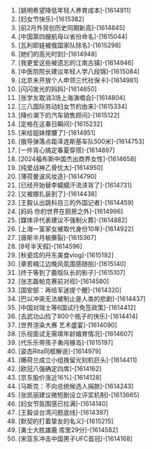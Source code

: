 
1. [姚明希望降低年轻人养育成本]-[1614911]
1. [妇女节快乐]-[1615382]
1. [前2月外贸创历史同期新高]-[1614845]
1. [中国第四艘航母以省份命名]-[1615044]
1. [瓦利耶娃被俄国家队除名]-[1615298]
1. [她们的高光时刻]-[1614948]
1. [我更爱这些被遗忘的江南古镇]-[1614946]
1. [中医院院长建议年轻人学八段锦]-[1615084]
1. [北京未开放个人申领三代社保卡]-[1614981]
1. [闪闪发光的妈妈]-[1614650]
1. [张学友取消3场上海演唱会]-[1614804]
1. [三八国际劳动妇女节的由来]-[1615334]
1. [降价潮下的汽车销售顾问]-[1615122]
1. [定格在这春日瞬间]-[1615232]
1. [来给姐妹撑腰了]-[1614951]
1. [俄导弹落点距泽连斯基车队500米]-[1614753]
1. [一件背心搞定春夏穿搭]-[1614897]
1. [2024福布斯中国杰出商界女性]-[1614658]
1. [纯爱战神乙骨忧太]-[1614950]
1. [薄荷曼波风妆造]-[1614790]
1. [已经开始替李蠕蠕汗流浃背了]-[1614731]
1. [又被娜扎装到了]-[1614438]
1. [王毅认出跳科目三的外国记者]-[1614459]
1. [妈妈 你的世界在厨房之外]-[1614996]
1. [媒体评代表建议不强制火葬]-[1614882]
1. [上海一富家女被取代身份10年]-[1614922]
1. [唐斯半月板撕裂]-[1615367]
1. [8号半天假]-[1614596]
1. [秋瓷炫的丹东美食vlog]-[1615192]
1. [章若楠江边晚风氛围感随拍]-[1615140]
1. [终于等到了鹿晗队长的影子]-[1615107]
1. [张志磊帕克赛前对视]-[1614580]
1. [国安部：再给军迷提个醒]-[1614320]
1. [巴以冲突无法被制止是人类的悲剧]-[1614437]
1. [中国对瑞士等6国试行免签政策]-[1614412]
1. [去武功山捡了800个瓶子的快乐]-[1614414]
1. [世界渲染大赛 艺术盛宴]-[1614090]
1. [乐视面试无需填年龄婚育情况]-[1614607]
1. [代乐乐带孩子勇闯猴岛]-[1615197]
1. [姿态Rita同框解说]-[1614979]
1. [曝荷兰成立小组挽留光刻机巨头]-[1614411]
1. [欧冠八强确定四席]-[1614162]
1. [京东股价涨近16%]-[1614128]
1. [马斯克：不向总统候选人捐款]-[1614243]
1. [张凯丽建议微短剧设立评奖机制]-[1613665]
1. [妇女节氛围感已拉满]-[1614140]
1. [王毅谈台湾问题底线]-[1614397]
1. [默契的打着挚友的名义]-[1615215]
1. [勇士大胜雄鹿 库里29分]-[1614582]
1. [宋亚东冲击中国男子UFC首冠]-[1614168]